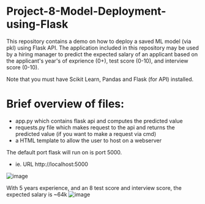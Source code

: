 # Project-8-Model-Deployment-using-Flask

This repository contains a demo on how to deploy a saved ML model (via pkl) using Flask API. 
The application included in this repository may be used by a hiring manager to predict the expected salary of an applicant based on the applicant's year's of exprience (0+), test score (0-10), and interview score (0-10). 

Note that you must have Scikit Learn, Pandas and Flask (for API) installed.

# Brief overview of files:
  - app.py which contains flask api and computes the predicted value  
  - requests.py file which makes request to the api and returns the predicted value (if you want to make a request via cmd)
  - a HTML template to allow the user to host on a webserver
  
The default port flask will run on is port 5000.
  - ie. URL http://localhost:5000
 
![image](https://user-images.githubusercontent.com/56518821/111894214-4c8db600-89df-11eb-9df1-83f0f76442d3.png)

With 5 years experience, and an 8 test score and interview score, the expected salary is ~64k
![image](https://user-images.githubusercontent.com/56518821/111921844-30d0f100-8a6d-11eb-8b9b-c6dcee464997.png)
